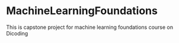 # MachineLearningFoundations
This is capstone project for machine learning foundations course on Dicoding 

